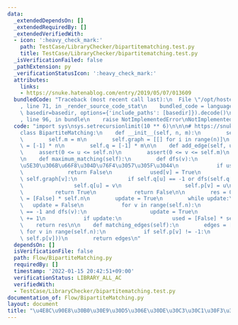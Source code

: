 ```yaml
---
data:
  _extendedDependsOn: []
  _extendedRequiredBy: []
  _extendedVerifiedWith:
  - icon: ':heavy_check_mark:'
    path: TestCase/LibraryChecker/bipartitematching.test.py
    title: TestCase/LibraryChecker/bipartitematching.test.py
  _isVerificationFailed: false
  _pathExtension: py
  _verificationStatusIcon: ':heavy_check_mark:'
  attributes:
    links:
    - https://snuke.hatenablog.com/entry/2019/05/07/013609
  bundledCode: "Traceback (most recent call last):\n  File \"/opt/hostedtoolcache/Python/3.10.6/x64/lib/python3.10/site-packages/onlinejudge_verify/documentation/build.py\"\
    , line 71, in _render_source_code_stat\n    bundled_code = language.bundle(stat.path,\
    \ basedir=basedir, options={'include_paths': [basedir]}).decode()\n  File \"/opt/hostedtoolcache/Python/3.10.6/x64/lib/python3.10/site-packages/onlinejudge_verify/languages/python.py\"\
    , line 96, in bundle\n    raise NotImplementedError\nNotImplementedError\n"
  code: "import sys\nsys.setrecursionlimit(10 ** 6)\n\n\n# https://snuke.hatenablog.com/entry/2019/05/07/013609\n\
    class BipartiteMatching:\n    def __init__(self, n, m):\n        self.n = n\n\
    \        self.m = m\n        self.graph = [[] for i in range(n)]\n        self.p\
    \ = [-1] * n\n        self.q = [-1] * m\n\n    def add_edge(self, u, v):\n   \
    \     assert(0 <= u <= self.n)\n        assert(0 <= v <= self.m)\n        self.graph[u].append(v)\n\
    \n    def maximum_matching(self):\n        def dfs(v):\n            # \u975E\u518D\
    \u5E30\u306B\u66F8\u304D\u76F4\u3057\u305F\u3044\n            if used[v]:\n  \
    \              return False\n            used[v] = True\n            for u in\
    \ self.graph[v]:\n                if self.q[u] == -1 or dfs(self.q[u]):\n    \
    \                self.q[u] = v\n                    self.p[v] = u\n          \
    \          return True\n            return False\n\n        res = 0\n        used\
    \ = [False] * self.n\n        update = True\n        while update:\n         \
    \   update = False\n            for v in range(self.n):\n                if self.p[v]\
    \ == -1 and dfs(v):\n                    update = True\n                    res\
    \ += 1\n            if update:\n                used = [False] * self.n\n    \
    \    return res\n\n    def matching_edges(self):\n        edges = []\n       \
    \ for v in range(self.n):\n            if self.p[v] != -1:\n                edges.append((v,\
    \ self.p[v]))\n        return edges\n"
  dependsOn: []
  isVerificationFile: false
  path: Flow/BipartiteMatching.py
  requiredBy: []
  timestamp: '2022-01-15 20:42:51+09:00'
  verificationStatus: LIBRARY_ALL_AC
  verifiedWith:
  - TestCase/LibraryChecker/bipartitematching.test.py
documentation_of: Flow/BipartiteMatching.py
layout: document
title: "\u4E8C\u90E8\u30B0\u30E9\u30D5\u306E\u30DE\u30C3\u30C1\u30F3\u30B0"
---
```

